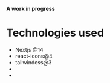 **A work in progress**

<h1>Technologies used</h1>
<ul>
<li>Nextjs @14</li>
<li>react-icons@4</li>
<li>tailwindcss@3</li>
<li></li>
<li></li>
</ul>
